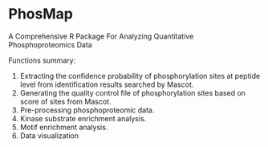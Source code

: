 # PhosMap
A Comprehensive R Package For Analyzing Quantitative Phosphoproteomics Data

Functions summary:

1. Extracting the confidence probability of phosphorylation sites at peptide level from identification results searched by Mascot.
2. Generating the quality control file of phosphorylation sites based on score of sites from Mascot.
3. Pre-processing phosphoproteomic data.
4. Kinase substrate enrichment analysis.
5. Motif enrichment analysis.
6. Data visualization
